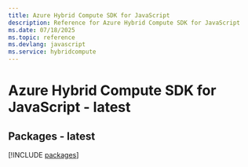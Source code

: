 ```yaml
---
title: Azure Hybrid Compute SDK for JavaScript
description: Reference for Azure Hybrid Compute SDK for JavaScript
ms.date: 07/18/2025
ms.topic: reference
ms.devlang: javascript
ms.service: hybridcompute
---
```

# Azure Hybrid Compute SDK for JavaScript - latest
## Packages - latest
[!INCLUDE [packages](hybrid-compute-index.md)]